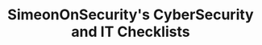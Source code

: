 ---
title: "SimeonOnSecurity's CyberSecurity and IT Checklists"
description: "SimeonOnSecurity's expert recommendations for cybersecurity and IT checklists. Find top-rated checklists for security best practices, network configurations, data protection, and more."
tags: ["expert recommendations", "cybersecurity checklists", "IT checklists", "security best practices", "network configurations", "data protection", "cybersecurity checklists", "IT checklists", "security best practices", "network configurations", "data protection", "incident response", "vulnerability assessment", "firewall configuration", "access control", "patch management", "backup and recovery", "secure coding", "password policy", "physical security", "wireless network security", "security audit", "IT asset inventory", "cloud security", "employee training", "security incident response plan", "risk management", "compliance", "IT governance", "security frameworks", "security controls", "cybersecurity standards", "data privacy", "incident handling", "security monitoring", "threat intelligence", "penetration testing", "cybersecurity awareness", "security policies", "secure software development", "network segmentation", "intrusion detection", "security assessment", "cyber threat hunting", "data classification", "security awareness programs", "endpoint protection", "secure configurations", "network monitoring",]
categories: ["checklists"]
sitemap:
 priority: 0.9
---